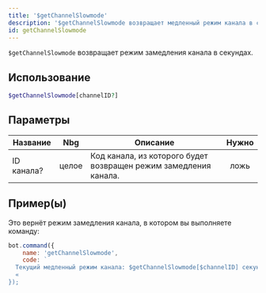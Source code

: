 ```yaml
---
title: '$getChannelSlowmode'
description: '$getChannelSlowmode возвращает медленный режим канала в секундах.'
id: getChannelSlowmode
---
```


`$getChannelSlowmode` возвращает режим замедления канала в секундах.

## Использование

```php
$getChannelSlowmode[channelID?]
```

## Параметры

| Название   | Nbg   | Описание                                                         | Нужно |
| ---------- | ----- | ---------------------------------------------------------------- |:-----:|
| ID канала? | целое | Код канала, из которого будет возвращен режим замедления канала. | ложь  |

## Пример(ы)

Это вернёт режим замедления канала, в котором вы выполняете команду:

```javascript
bot.command({
    name: 'getChannelSlowmode',
    code: `
  Текущий медленный режим канала: $getChannelSlowmode[$channelID] секунд!
  «
});
```